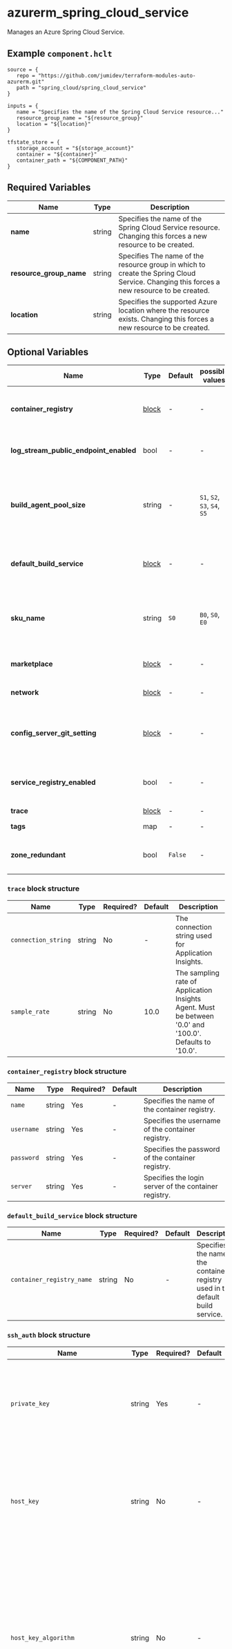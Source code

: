 # azurerm_spring_cloud_service

Manages an Azure Spring Cloud Service.

## Example `component.hclt`

```hcl
source = {
   repo = "https://github.com/jumidev/terraform-modules-auto-azurerm.git"   
   path = "spring_cloud/spring_cloud_service"   
}

inputs = {
   name = "Specifies the name of the Spring Cloud Service resource..."   
   resource_group_name = "${resource_group}"   
   location = "${location}"   
}

tfstate_store = {
   storage_account = "${storage_account}"   
   container = "${container}"   
   container_path = "${COMPONENT_PATH}"   
}

```

## Required Variables

| Name | Type |  Description |
| ---- | --------- |  ----------- |
| **name** | string |  Specifies the name of the Spring Cloud Service resource. Changing this forces a new resource to be created. | 
| **resource_group_name** | string |  Specifies The name of the resource group in which to create the Spring Cloud Service. Changing this forces a new resource to be created. | 
| **location** | string |  Specifies the supported Azure location where the resource exists. Changing this forces a new resource to be created. | 

## Optional Variables

| Name | Type |  Default  |  possible values |  Description |
| ---- | --------- |  ----------- | ----------- | ----------- |
| **container_registry** | [block](#container_registry-block-structure) |  -  |  -  |  One or more `container_registry` block. This field is applicable only for Spring Cloud Service with enterprise tier. | 
| **log_stream_public_endpoint_enabled** | bool |  -  |  -  |  Should the log stream in vnet injection instance could be accessed from Internet? | 
| **build_agent_pool_size** | string |  -  |  `S1`, `S2`, `S3`, `S4`, `S5`  |  Specifies the size for this Spring Cloud Service's default build agent pool. Possible values are `S1`, `S2`, `S3`, `S4` and `S5`. This field is applicable only for Spring Cloud Service with enterprise tier. | 
| **default_build_service** | [block](#default_build_service-block-structure) |  -  |  -  |  A `default_build_service` block. This field is applicable only for Spring Cloud Service with enterprise tier. | 
| **sku_name** | string |  `S0`  |  `B0`, `S0`, `E0`  |  Specifies the SKU Name for this Spring Cloud Service. Possible values are `B0`, `S0` and `E0`. Defaults to `S0`. Changing this forces a new resource to be created. | 
| **marketplace** | [block](#marketplace-block-structure) |  -  |  -  |  A `marketplace` block. Can only be specified when `sku` is set to `E0`. | 
| **network** | [block](#network-block-structure) |  -  |  -  |  A `network` block. Changing this forces a new resource to be created. | 
| **config_server_git_setting** | [block](#config_server_git_setting-block-structure) |  -  |  -  |  A `config_server_git_setting` block. This field is applicable only for Spring Cloud Service with basic and standard tier. | 
| **service_registry_enabled** | bool |  -  |  -  |  Whether enable the default Service Registry. This field is applicable only for Spring Cloud Service with enterprise tier. | 
| **trace** | [block](#trace-block-structure) |  -  |  -  |  A `trace` block. | 
| **tags** | map |  -  |  -  |  A mapping of tags to assign to the resource. | 
| **zone_redundant** | bool |  `False`  |  -  |  Whether zone redundancy is enabled for this Spring Cloud Service. Defaults to `false`. | 

### `trace` block structure

| Name | Type | Required? | Default | Description |
| ---- | ---- | --------- | ------- | ----------- |
| `connection_string` | string | No | - | The connection string used for Application Insights. |
| `sample_rate` | string | No | 10.0 | The sampling rate of Application Insights Agent. Must be between '0.0' and '100.0'. Defaults to '10.0'. |

### `container_registry` block structure

| Name | Type | Required? | Default | Description |
| ---- | ---- | --------- | ------- | ----------- |
| `name` | string | Yes | - | Specifies the name of the container registry. |
| `username` | string | Yes | - | Specifies the username of the container registry. |
| `password` | string | Yes | - | Specifies the password of the container registry. |
| `server` | string | Yes | - | Specifies the login server of the container registry. |

### `default_build_service` block structure

| Name | Type | Required? | Default | Description |
| ---- | ---- | --------- | ------- | ----------- |
| `container_registry_name` | string | No | - | Specifies the name of the container registry used in the default build service. |

### `ssh_auth` block structure

| Name | Type | Required? | Default | Description |
| ---- | ---- | --------- | ------- | ----------- |
| `private_key` | string | Yes | - | The SSH private key to access the Git repository, required when the URI starts with 'git@' or 'ssh://'. |
| `host_key` | string | No | - | The host key of the Git repository server, should not include the algorithm prefix as covered by 'host-key-algorithm'. |
| `host_key_algorithm` | string | No | - | The host key algorithm, should be 'ssh-dss', 'ssh-rsa', 'ecdsa-sha2-nistp256', 'ecdsa-sha2-nistp384', or 'ecdsa-sha2-nistp521'. Required only if 'host-key' exists. |
| `strict_host_key_checking_enabled` | bool | No | True | Indicates whether the Config Server instance will fail to start if the host_key does not match. Defaults to 'true'. |

### `marketplace` block structure

| Name | Type | Required? | Default | Description |
| ---- | ---- | --------- | ------- | ----------- |
| `plan` | string | Yes | - | Specifies the plan ID of the 3rd Party Artifact that is being procured. |
| `publisher` | string | Yes | - | Specifies the publisher ID of the 3rd Party Artifact that is being procured. |
| `product` | string | Yes | - | Specifies the 3rd Party artifact that is being procured. |

### `repository` block structure

| Name | Type | Required? | Default | Description |
| ---- | ---- | --------- | ------- | ----------- |
| `name` | string | Yes | - | A name to identify on the Git repository, required only if repos exists. |
| `uri` | string | Yes | - | The URI of the Git repository that's used as the Config Server back end should be started with 'http://', 'https://', 'git@', or 'ssh://'. |
| `pattern` | string | No | - | An array of strings used to match an application name. For each pattern, use the '{application}/{profile}' format with wildcards. |
| `label` | string | No | - | The default label of the Git repository, should be the branch name, tag name, or commit-id of the repository. |
| `search_paths` | string | No | - | An array of strings used to search subdirectories of the Git repository. |
| `http_basic_auth` | [block](#http_basic_auth-block-structure) | No | - | A 'http_basic_auth' block. |
| `ssh_auth` | [block](#ssh_auth-block-structure) | No | - | A 'ssh_auth' block. |

### `http_basic_auth` block structure

| Name | Type | Required? | Default | Description |
| ---- | ---- | --------- | ------- | ----------- |
| `username` | string | Yes | - | The username that's used to access the Git repository server, required when the Git repository server supports HTTP Basic Authentication. |
| `password` | string | Yes | - | The password used to access the Git repository server, required when the Git repository server supports HTTP Basic Authentication. |

### `config_server_git_setting` block structure

| Name | Type | Required? | Default | Description |
| ---- | ---- | --------- | ------- | ----------- |
| `uri` | string | Yes | - | The URI of the default Git repository used as the Config Server back end, should be started with 'http://', 'https://', 'git@', or 'ssh://'. |
| `label` | string | No | - | The default label of the Git repository, should be the branch name, tag name, or commit-id of the repository. |
| `search_paths` | string | No | - | An array of strings used to search subdirectories of the Git repository. |
| `http_basic_auth` | [block](#http_basic_auth-block-structure) | No | - | A 'http_basic_auth' block. |
| `ssh_auth` | [block](#ssh_auth-block-structure) | No | - | A 'ssh_auth' block. |
| `repository` | [block](#repository-block-structure) | No | - | One or more 'repository' blocks. |

### `network` block structure

| Name | Type | Required? | Default | Description |
| ---- | ---- | --------- | ------- | ----------- |
| `app_subnet_id` | string | Yes | - | Specifies the ID of the Subnet which should host the Spring Boot Applications deployed in this Spring Cloud Service. Changing this forces a new resource to be created. |
| `service_runtime_subnet_id` | string | Yes | - | Specifies the ID of the Subnet where the Service Runtime components of the Spring Cloud Service will exist. Changing this forces a new resource to be created. |
| `cidr_ranges` | list | Yes | - | A list of (at least 3) CIDR ranges (at least /16) which are used to host the Spring Cloud infrastructure, which must not overlap with any existing CIDR ranges in the Subnet. Changing this forces a new resource to be created. |
| `app_network_resource_group` | string | No | - | Specifies the Name of the resource group containing network resources of Azure Spring Cloud Apps. Changing this forces a new resource to be created. |
| `outbound_type` | string | No | loadBalancer | Specifies the egress traffic type of the Spring Cloud Service. Possible values are 'loadBalancer' and 'userDefinedRouting'. Defaults to 'loadBalancer'. Changing this forces a new resource to be created. |
| `read_timeout_seconds` | number | No | - | Ingress read time out in seconds. |
| `service_runtime_network_resource_group` | string | No | - | Specifies the Name of the resource group containing network resources of Azure Spring Cloud Service Runtime. Changing this forces a new resource to be created. |



## Outputs

| Name | Type | Sensitive? | Description |
| ---- | ---- | --------- | --------- |
| **id** | string | No  | The ID of the Spring Cloud Service. | 
| **service_registry_id** | string | No  | The ID of the Spring Cloud Service Registry. | 
| **outbound_public_ip_addresses** | list | No  | A list of the outbound Public IP Addresses used by this Spring Cloud Service. | 
| **required_network_traffic_rules** | block | No  | A list of `required_network_traffic_rules` blocks. | 
| **direction** | string | No  | The direction of required traffic. Possible values are `Inbound`, `Outbound`. | 
| **fqdns** | string | No  | The FQDN list of required traffic. | 
| **ip_addresses** | string | No  | The IP list of required traffic. | 
| **port** | string | No  | The port of required traffic. | 
| **protocol** | string | No  | The protocol of required traffic. | 

Additionally, all variables are provided as outputs.
